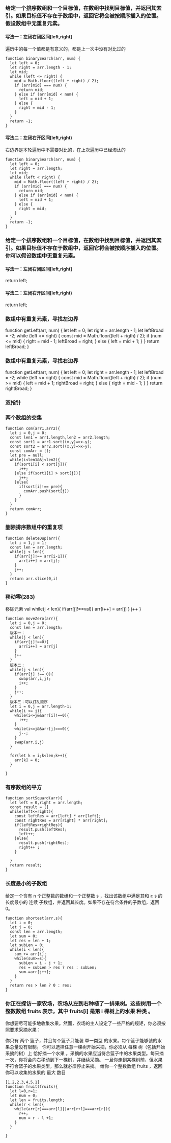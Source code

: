 ### 给定一个排序数组和一个目标值，在数组中找到目标值，并返回其索引。如果目标值不存在于数组中，返回它将会被按顺序插入的位置。假设数组中无重复元素。

#### 写法一：左闭右闭区间[left,right]

遍历中的每一个值都是有意义的，都是上一次中没有对比过的

```
function binarySearch(arr, num) {
  let left = 0;
  let right = arr.length - 1;
  let mid;
  while (left <= right) {
    mid = Math.floor((left + right) / 2);
    if (arr[mid] === num) {
      return mid;
    } else if (arr[mid] < num) {
      left = mid + 1;
    } else {
      right = mid - 1;
    }
  }
  return -1;
}
```

#### 写法二：左闭右开区间[left,right)

右边界是本轮遍历中不需要对比的，在上次遍历中已经淘汰的

```
function binarySearch(arr, num) {
  let left = 0;
  let right = arr.length;
  let mid;
  while (left < right) {
    mid = Math.floor((left + right) / 2);
    if (arr[mid] === num) {
      return mid;
    } else if (arr[mid] < num) {
      left = mid + 1;
    } else {
      right = mid;
    }
  }
  return -1;
}
```

### 给定一个排序数组和一个目标值，在数组中找到目标值，并返回其索引。如果目标值不存在于数组中，返回**它将会被按顺序插入的位置**。 你可以假设数组中无重复元素。

#### 写法一：左闭右闭区间[left,right]

return left;

#### 写法二：左闭右开区间[left,right)

return left;

### 数组中有重复元素，寻找左边界

function getLeft(arr, num) {
let left = 0;
let right = arr.length - 1;
let leftBroad = -2;
while (left <= right) {
const mid = Math.floor((left + rigth) / 2);
if (num <= mid) {
right = mid - 1;
leftBroad = right;
} else {
left = mid + 1;
}
}
return leftBroad;
}

### 数组中有重复元素，寻找右边界

function getLeft(arr, num) {
let left = 0;
let right = arr.length - 1;
let leftBroad = -2;
while (left <= right) {
const mid = Math.floor((left + rigth) / 2);
if (num >= mid) {
left = mid + 1;
rightBroad = right;
} else {
rigth = mid - 1;
}
}
return rightBroad;
}

### 双指针

### 两个数组的交集

```
function com(arr1,arr2){
  let i = 0,j = 0;
  const len1 = arr1.length,len2 = arr2.length;
  const sort1 = arr1.sort((x,y)=>x-y);
  const sort2 = arr2.sort((x,y)=>x-y);
  const comArr = [];
  let pre = null;
  while(i<len1&&j<len2){
    if(sort1[i] < sort[j]){
      i++;
    }else if(sort1[i] > sort[j]){
      j++;
    }else{
      if(sort[i]!== pre){
        comArr.push(sort[j])
      }
    }
  }
  return comArr;
}
```

### 删除排序数组中的重复项

```
function deleteDup(arr){
  let i = 1,j = 1;
  const len = arr.length;
  while(j < len){
    if(arr[j]!== arr[i-1]){
      arr[i++] = arr[j];
    }
    j++;
  }
  return arr.slice(0,i)
}
```

### 移动零(283)

移除元素 val
while(j < len){
if(arr[j]!==val){
arr[i++] = arr[j]
}
j++
}

```
function moveZero(arr){
  let i = 0,j = 0;
  const len = arr.length;
  版本一：
  while(j < len){
    if(arr[j]!==0){
      arr[i++] = arr[j]
    }
    j++
  }
  版本二：
  while(j < len){
    if(arr[j] !== 0){
      swap(arr,i,j);
      i++;
    }
    j++;
  }
  版本三：可以打乱顺序
  let i = 0,j = arr.length-1;
  while(i <= j){
    while(i<=j&&arr[i]!==0){
      i++;
    }
    while(i<=j&&arr[j]===0){
      j--;
    }
    swap(arr,i,j)
  }

  for(let k = i;k<len;k++){
    arr[k] = 0;
  }

}
```

### 有序数组的平方

```
function sortSquard(arr){
  let left = 0,right = arr.length;
  const result = []
  while(left<=right){
    const leftRes = arr[left] * arr[left];
    const rightRes = arr[right] * arr[right];
    if(leftRes<rightRes){
      result.push(leftRes);
      left++;
    }else{
      result.push(rightRes);
      right++ ;
    }

  }
  return result;
}
```

### 长度最小的子数组

给定一个含有 n 个正整数的数组和一个正整数 s ，找出该数组中满足其和 ≥ s 的长度最小的 连续 子数组，并返回其长度。如果不存在符合条件的子数组，返回 0。

```
function shortest(arr,s){
  let i = 0;
  let j = 0;
  const len = arr.length;
  let sum = 0;
  let res = len + 1;
  let subLen = 0;
  while(i < len){
    sum += arr[i];
    while(sum>=s){
      subLen = i - j + 1;
      res = subLen > res ? res : subLen;
      sum-=arr[j++];
    }
  }
  return res > len ? 0 : res;
}
```

### 你正在探访一家农场，农场从左到右种植了一排果树。这些树用一个整数数组 fruits 表示，其中 fruits[i] 是第 i 棵树上的水果 种类 。

你想要尽可能多地收集水果。然而，农场的主人设定了一些严格的规矩，你必须按照要求采摘水果：

你只有 两个 篮子，并且每个篮子只能装 单一类型 的水果。每个篮子能够装的水果总量没有限制。
你可以选择任意一棵树开始采摘，你必须从 每棵 树（包括开始采摘的树）上 恰好摘一个水果 。采摘的水果应当符合篮子中的水果类型。每采摘一次，你将会向右移动到下一棵树，并继续采摘。
一旦你走到某棵树前，但水果不符合篮子的水果类型，那么就必须停止采摘。
给你一个整数数组 fruits ，返回你可以收集的水果的 最大 数目

```
[1,2,2,3,4,5,1]
function fruit(fruits){
  let l=0,r=1;
  let num = 0;
  let len = fruits.length;
  while(r < len){
    while(arr[r]===arr[l]||arr[r+1]===arr[r]){
      r++;
      num = r - l +1;
    }
  }

}
```
